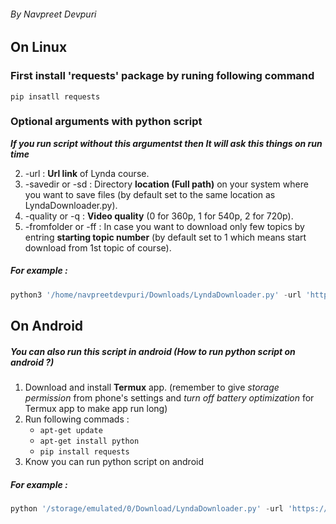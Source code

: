 ###### By Navpreet Devpuri
## On Linux
### First install 'requests' package by runing following command 
`pip insatll requests`

### Optional arguments with python script
***If you run script without this argumentst then It will ask this things on run time***<br/>

2. -url : **Url link** of Lynda course.
3. -savedir or -sd : Directory **location (Full path)** on your system where you want to save files (by default set to the same location as LyndaDownloader.py).
4. -quality or -q : **Video quality** (0 for 360p, 1 for 540p, 2 for 720p).
5. -fromfolder or -ff : In case you want to download only few topics by entring **starting topic number** (by default set to 1 which means start download from 1st topic of course).
##### For example : 
```python 
python3 '/home/navpreetdevpuri/Downloads/LyndaDownloader.py' -url 'https://www.lynda.com/C-tutorials/C-Essential-Training/772322-2.html' -sd '/home/navpreetdevpuri/Downloads/' -q 2 
```

## On Android
##### You can also run this script in android (How to run python script on android ?)
1. Download and install **Termux** app. (remember to give *storage permission* from phone's settings and *turn off battery optimization* for Termux app to make app run long)
2. Run following commads : 
   -  `apt-get update`
   -  `apt-get install python`
   -  `pip install requests`
3. Know you can run python script on android


##### For example : 
```python 
python '/storage/emulated/0/Download/LyndaDownloader.py' -url 'https://www.lynda.com/C-tutorials/C-Essential-Training/772322-2.html' -sd '/storage/emulated/0/Download/' -q 2 
```



